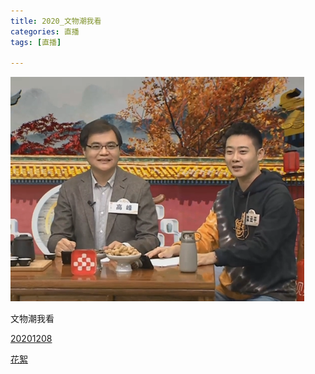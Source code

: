 ```yaml
---
title: 2020_文物潮我看
categories: 直播
tags: [直播]

---
```


![](https://raw.githubusercontent.com/rhenginium/image/main/20210324223804.png)

文物潮我看

[20201208](https://www.bilibili.com/video/BV1Wf4y1i7mb) 

[花絮](https://www.bilibili.com/video/BV1MK4y1L7hQ)

